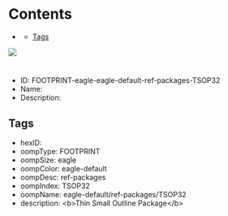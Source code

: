 



Contents
========

* [](#)
	* [Tags](#tags)
  
![][im]
# 

- ID: FOOTPRINT-eagle-eagle-default-ref-packages-TSOP32
- Name: 
- Description: 

## Tags

- hexID: 
- oompType: FOOTPRINT
- oompSize: eagle
- oompColor: eagle-default
- oompDesc: ref-packages
- oompIndex: TSOP32
- oompName: eagle-default/ref-packages/TSOP32
- description: &lt;b&gt;Thin Small Outline Package&lt;/b&gt;



[im]: image.png
